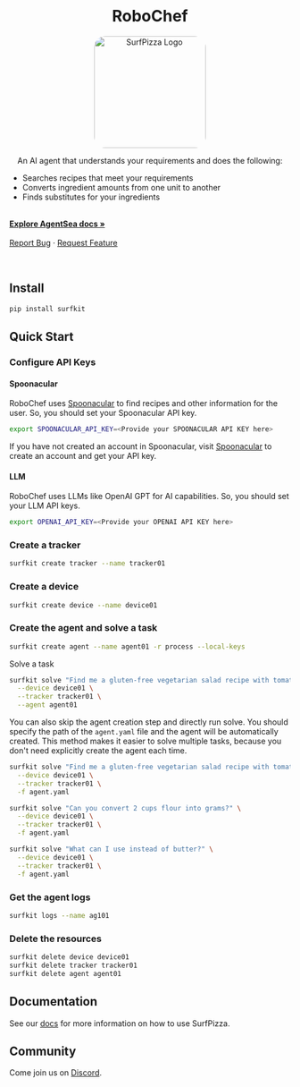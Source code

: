 <!-- PROJECT LOGO -->
<br />
<p align="center">
  <!-- <a href="https://github.com/agentsea/skillpacks">
    <img src="https://project-logo.png" alt="Logo" width="80">
  </a> -->

  <h1 align="center">RoboChef</h1>
    <p align="center">
    <img src="https://storage.googleapis.com/guisurfer-assets/SurfPizza.webp" alt="SurfPizza Logo" width="200" style="border-radius: 20px;">
    </p>
  <p align="center">
    An AI agent that understands your requirements and does the following:
    <ul>
      <li>Searches recipes that meet your requirements</li>
      <li>Converts ingredient amounts from one unit to another</li>
      <li>Finds substitutes for your ingredients</li>
    </ul>
    <br />
    <a href="https://docs.hub.agentsea.ai/introduction"><strong>Explore AgentSea docs »</strong></a>
    <br />
    <br />
    <a href="https://github.com/agentsea/robochef/issues">Report Bug</a>
    ·
    <a href="https://github.com/agentsea/robochef/issues">Request Feature</a>
  </p>
  <br>
</p>

## Install

```sh
pip install surfkit
```

## Quick Start

### Configure API Keys

#### Spoonacular

RoboChef uses <a href="https://spoonacular.com/food-api">Spoonacular</a> to find recipes and other information for the user. So, you should set your Spoonacular API key.

```sh
export SPOONACULAR_API_KEY=<Provide your SPOONACULAR API KEY here>
```
If you have not created an account in Spoonacular, visit <a href="https://spoonacular.com/food-api">Spoonacular</a> to create an account and get your API key.

#### LLM

RoboChef uses LLMs like OpenAI GPT for AI capabilities. So, you should set your LLM API keys.

```sh
export OPENAI_API_KEY=<Provide your OPENAI API KEY here>
```

### Create a tracker

```sh
surfkit create tracker --name tracker01
```

### Create a device

```sh
surfkit create device --name device01
```

### Create the agent and solve a task

```sh
surfkit create agent --name agent01 -r process --local-keys
```

Solve a task

```sh
surfkit solve "Find me a gluten-free vegetarian salad recipe with tomato and carrots and without any eggs" \
  --device device01 \
  --tracker tracker01 \
  --agent agent01
```

You can also skip the agent creation step and directly run solve. You should specify the path of the `agent.yaml` file and the agent will be automatically created. This method makes it easier to solve multiple tasks, because you don't need explicitly create the agent each time.

```sh
surfkit solve "Find me a gluten-free vegetarian salad recipe with tomato and carrots and without any eggs" \
  --device device01 \
  --tracker tracker01 \
  -f agent.yaml
```

```sh
surfkit solve "Can you convert 2 cups flour into grams?" \
  --device device01 \
  --tracker tracker01 \
  -f agent.yaml
```

```sh
surfkit solve "What can I use instead of butter?" \
  --device device01 \
  --tracker tracker01 \
  -f agent.yaml
```

### Get the agent logs
```sh
surfkit logs --name ag101
```

### Delete the resources
```sh
surfkit delete device device01
surfkit delete tracker tracker01
surfkit delete agent agent01
```

## Documentation

See our [docs](https://docs.hub.agentsea.ai) for more information on how to use SurfPizza.

## Community

Come join us on [Discord](https://discord.gg/hhaq7XYPS6).

